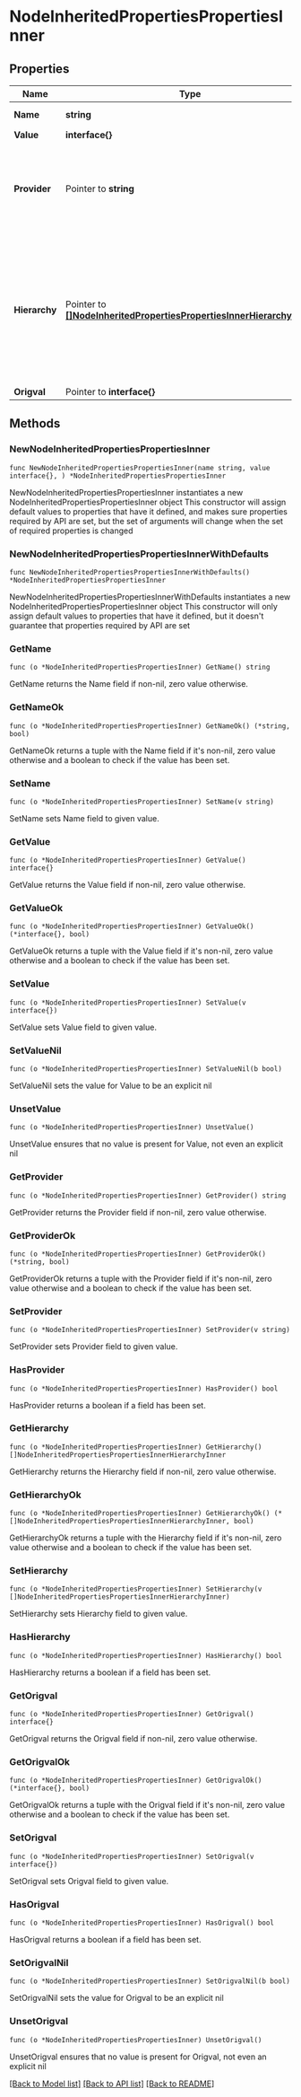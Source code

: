 # NodeInheritedPropertiesPropertiesInner

## Properties

Name | Type | Description | Notes
------------ | ------------- | ------------- | -------------
**Name** | **string** | Property name | 
**Value** | **interface{}** |  | 
**Provider** | Pointer to **string** | Property provider (if the property is not a simple node property) | [optional] 
**Hierarchy** | Pointer to [**[]NodeInheritedPropertiesPropertiesInnerHierarchyInner**](NodeInheritedPropertiesPropertiesInnerHierarchyInner.md) | A description of the inheritance hierarchy for that property, with most direct parent at head and oldest one at tail | [optional] 
**Origval** | Pointer to **interface{}** |  | [optional] 

## Methods

### NewNodeInheritedPropertiesPropertiesInner

`func NewNodeInheritedPropertiesPropertiesInner(name string, value interface{}, ) *NodeInheritedPropertiesPropertiesInner`

NewNodeInheritedPropertiesPropertiesInner instantiates a new NodeInheritedPropertiesPropertiesInner object
This constructor will assign default values to properties that have it defined,
and makes sure properties required by API are set, but the set of arguments
will change when the set of required properties is changed

### NewNodeInheritedPropertiesPropertiesInnerWithDefaults

`func NewNodeInheritedPropertiesPropertiesInnerWithDefaults() *NodeInheritedPropertiesPropertiesInner`

NewNodeInheritedPropertiesPropertiesInnerWithDefaults instantiates a new NodeInheritedPropertiesPropertiesInner object
This constructor will only assign default values to properties that have it defined,
but it doesn't guarantee that properties required by API are set

### GetName

`func (o *NodeInheritedPropertiesPropertiesInner) GetName() string`

GetName returns the Name field if non-nil, zero value otherwise.

### GetNameOk

`func (o *NodeInheritedPropertiesPropertiesInner) GetNameOk() (*string, bool)`

GetNameOk returns a tuple with the Name field if it's non-nil, zero value otherwise
and a boolean to check if the value has been set.

### SetName

`func (o *NodeInheritedPropertiesPropertiesInner) SetName(v string)`

SetName sets Name field to given value.


### GetValue

`func (o *NodeInheritedPropertiesPropertiesInner) GetValue() interface{}`

GetValue returns the Value field if non-nil, zero value otherwise.

### GetValueOk

`func (o *NodeInheritedPropertiesPropertiesInner) GetValueOk() (*interface{}, bool)`

GetValueOk returns a tuple with the Value field if it's non-nil, zero value otherwise
and a boolean to check if the value has been set.

### SetValue

`func (o *NodeInheritedPropertiesPropertiesInner) SetValue(v interface{})`

SetValue sets Value field to given value.


### SetValueNil

`func (o *NodeInheritedPropertiesPropertiesInner) SetValueNil(b bool)`

 SetValueNil sets the value for Value to be an explicit nil

### UnsetValue
`func (o *NodeInheritedPropertiesPropertiesInner) UnsetValue()`

UnsetValue ensures that no value is present for Value, not even an explicit nil
### GetProvider

`func (o *NodeInheritedPropertiesPropertiesInner) GetProvider() string`

GetProvider returns the Provider field if non-nil, zero value otherwise.

### GetProviderOk

`func (o *NodeInheritedPropertiesPropertiesInner) GetProviderOk() (*string, bool)`

GetProviderOk returns a tuple with the Provider field if it's non-nil, zero value otherwise
and a boolean to check if the value has been set.

### SetProvider

`func (o *NodeInheritedPropertiesPropertiesInner) SetProvider(v string)`

SetProvider sets Provider field to given value.

### HasProvider

`func (o *NodeInheritedPropertiesPropertiesInner) HasProvider() bool`

HasProvider returns a boolean if a field has been set.

### GetHierarchy

`func (o *NodeInheritedPropertiesPropertiesInner) GetHierarchy() []NodeInheritedPropertiesPropertiesInnerHierarchyInner`

GetHierarchy returns the Hierarchy field if non-nil, zero value otherwise.

### GetHierarchyOk

`func (o *NodeInheritedPropertiesPropertiesInner) GetHierarchyOk() (*[]NodeInheritedPropertiesPropertiesInnerHierarchyInner, bool)`

GetHierarchyOk returns a tuple with the Hierarchy field if it's non-nil, zero value otherwise
and a boolean to check if the value has been set.

### SetHierarchy

`func (o *NodeInheritedPropertiesPropertiesInner) SetHierarchy(v []NodeInheritedPropertiesPropertiesInnerHierarchyInner)`

SetHierarchy sets Hierarchy field to given value.

### HasHierarchy

`func (o *NodeInheritedPropertiesPropertiesInner) HasHierarchy() bool`

HasHierarchy returns a boolean if a field has been set.

### GetOrigval

`func (o *NodeInheritedPropertiesPropertiesInner) GetOrigval() interface{}`

GetOrigval returns the Origval field if non-nil, zero value otherwise.

### GetOrigvalOk

`func (o *NodeInheritedPropertiesPropertiesInner) GetOrigvalOk() (*interface{}, bool)`

GetOrigvalOk returns a tuple with the Origval field if it's non-nil, zero value otherwise
and a boolean to check if the value has been set.

### SetOrigval

`func (o *NodeInheritedPropertiesPropertiesInner) SetOrigval(v interface{})`

SetOrigval sets Origval field to given value.

### HasOrigval

`func (o *NodeInheritedPropertiesPropertiesInner) HasOrigval() bool`

HasOrigval returns a boolean if a field has been set.

### SetOrigvalNil

`func (o *NodeInheritedPropertiesPropertiesInner) SetOrigvalNil(b bool)`

 SetOrigvalNil sets the value for Origval to be an explicit nil

### UnsetOrigval
`func (o *NodeInheritedPropertiesPropertiesInner) UnsetOrigval()`

UnsetOrigval ensures that no value is present for Origval, not even an explicit nil

[[Back to Model list]](../README.md#documentation-for-models) [[Back to API list]](../README.md#documentation-for-api-endpoints) [[Back to README]](../README.md)


